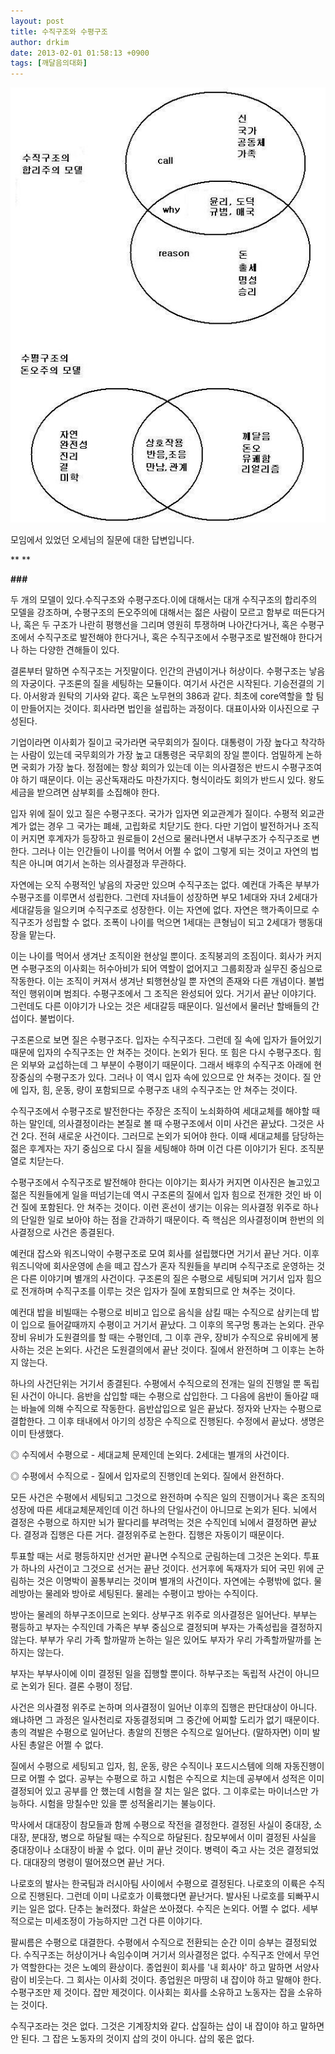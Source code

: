 ```yaml
---
layout: post
title: 수직구조와 수평구조
author: drkim
date: 2013-02-01 01:58:13 +0900
tags: [깨달음의대화]
---
```

![](/files/attach/images/198/337/320/55555.JPG)

  


  


모임에서 있었던 오세님의 질문에 대한 답변입니다.

** 
**

**###**

  


  


두 개의 모델이 있다.수직구조와 수평구조다.이에 대해서는 대개 수직구조의 합리주의 모델을 강조하며, 수평구조의 돈오주의에 대해서는 젊은 사람이 모르고 함부로 떠든다거나, 혹은 두 구조가 나란히 평행선을 그리며 영원히 투쟁하며 나아간다거나, 혹은 수평구조에서 수직구조로 발전해야 한다거나, 혹은 수직구조에서 수평구조로 발전해야 한다거나 하는 다양한 견해들이 있다. 

  


결론부터 말하면 수직구조는 거짓말이다. 인간의 관념이거나 허상이다. 수평구조는 낳음의 자궁이다. 구조론의 질을 세팅하는 모듈이다. 여기서 사건은 시작된다. 기승전결의 기다. 아서왕과 원탁의 기사와 같다. 혹은 노무현의 386과 같다. 최초에 core역할을 할 팀이 만들어지는 것이다. 회사라면 법인을 설립하는 과정이다. 대표이사와 이사진으로 구성된다.

  


기업이라면 이사회가 질이고 국가라면 국무회의가 질이다. 대통령이 가장 높다고 착각하는 사람이 있는데 국무회의가 가장 높고 대통령은 국무회의 장일 뿐이다. 엄밀하게 논하면 국회가 가장 높다. 정점에는 항상 회의가 있는데 이는 의사결정은 반드시 수평구조여야 하기 때문이다. 이는 공산독재라도 마찬가지다. 형식이라도 회의가 반드시 있다. 왕도 세금을 받으려면 삼부회를 소집해야 한다.

  


입자 위에 질이 있고 질은 수평구조다. 국가가 입자면 외교관계가 질이다. 수평적 외교관계가 없는 경우 그 국가는 폐쇄, 고립화로 치닫기도 한다. 다만 기업이 발전하거나 조직이 커지면 후계자가 등장하고 원로들이 2선으로 물러나면서 내부구조가 수직구조로 변한다. 그러나 이는 인간들이 나이를 먹어서 어쩔 수 없이 그렇게 되는 것이고 자연의 법칙은 아니며 여기서 논하는 의사결정과 무관하다. 

  


자연에는 오직 수평적인 낳음의 자궁만 있으며 수직구조는 없다. 예컨대 가족은 부부가 수평구조를 이루면서 성립한다. 그런데 자녀들이 성장하면 부모 1세대와 자녀 2세대가 세대갈등을 일으키며 수직구조로 성장한다. 이는 자연에 없다. 자연은 핵가족이므로 수직구조가 성립할 수 없다. 조폭이 나이를 먹으면 1세대는 큰형님이 되고 2세대가 행동대장을 맡는다. 

  


이는 나이를 먹어서 생겨난 조직이완 현상일 뿐이다. 조직붕괴의 조짐이다. 회사가 커지면 수평구조의 이사회는 허수아비가 되어 역할이 없어지고 그룹회장과 실무진 중심으로 작동한다. 이는 조직이 커져서 생겨난 퇴행현상일 뿐 자연의 존재와 다른 개념이다. 불법적인 행위이며 범죄다. 수평구조에서 그 조직은 완성되어 있다. 거기서 끝난 이야기다. 그런데도 다른 이야기가 나오는 것은 세대갈등 때문이다. 일선에서 물러난 할배들의 간섭이다. 불법이다.

  


구조론으로 보면 질은 수평구조다. 입자는 수직구조다. 그런데 질 속에 입자가 들어있기 때문에 입자의 수직구조는 안 쳐주는 것이다. 논외가 된다. 또 힘은 다시 수평구조다. 힘은 외부와 교섭하는데 그 부분이 수평이기 때문이다. 그래서 배후의 수직구조 아래에 현장중심의 수평구조가 있다. 그러나 이 역시 입자 속에 있으므로 안 쳐주는 것이다. 질 안에 입자, 힘, 운동, 량이 포함되므로 수평구조 내의 수직구조는 안 쳐주는 것이다. 

  


수직구조에서 수평구조로 발전한다는 주장은 조직이 노쇠화하여 세대교체를 해야할 때 하는 말인데, 의사결정이라는 본질로 볼 때 수평구조에서 이미 사건은 끝났다. 그것은 사건 2다. 전혀 새로운 사건이다. 그러므로 논외가 되어야 한다. 이때 세대교체를 담당하는 젊은 후계자는 자기 중심으로 다시 질을 세팅해야 하며 이건 다른 이야기가 된다. 조직분열로 치닫는다.

  


수평구조에서 수직구조로 발전해야 한다는 이야기는 회사가 커지면 이사진은 놀고있고 젊은 직원들에게 일을 떠넘기는데 역시 구조론의 질에서 입자 힘으로 전개한 것인 바 이건 질에 포함된다. 안 쳐주는 것이다. 이런 혼선이 생기는 이유는 의사결정 위주로 하나의 단일한 일로 보아야 하는 점을 간과하기 때문이다. 즉 핵심은 의사결정이며 한번의 의사결정으로 사건은 종결된다. 

  


예컨대 잡스와 워즈니악이 수평구조로 모여 회사를 설립했다면 거기서 끝난 거다. 이후 워즈니악에 회사운영에 손을 떼고 잡스가 혼자 직원들을 부리며 수직구조로 운영하는 것은 다른 이야기며 별개의 사건이다. 구조론의 질은 수평으로 세팅되며 거기서 입자 힘으로 전개하며 수직구조를 이루는 것은 입자가 질에 포함되므로 안 쳐주는 것이다. 

  


예컨대 밥을 비빌때는 수평으로 비비고 입으로 음식을 삼킬 때는 수직으로 삼키는데 밥이 입으로 들어갈때까지 수평이고 거기서 끝났다. 그 이후의 목구멍 통과는 논외다. 관우 장비 유비가 도원결의를 할 때는 수평인데, 그 이후 관우, 장비가 수직으로 유비에게 봉사하는 것은 논외다. 사건은 도원결의에서 끝난 것이다. 질에서 완전하며 그 이후는 논하지 않는다. 

  


하나의 사건단위는 거기서 종결된다. 수평에서 수직으로의 전개는 일의 진행일 뿐 독립된 사건이 아니다. 음반을 삽입할 때는 수평으로 삽입한다. 그 다음에 음반이 돌아갈 때는 바늘에 의해 수직으로 작동한다. 음반삽입으로 일은 끝났다. 정자와 난자는 수평으로 결합한다. 그 이후 태내에서 아기의 성장은 수직으로 진행된다. 수정에서 끝났다. 생명은 이미 탄생했다. 

  


◎ 수직에서 수평으로 - 세대교체 문제인데 논외다. 2세대는 별개의 사건이다.

◎ 수평에서 수직으로 - 질에서 입자로의 진행인데 논외다. 질에서 완전하다. 

  


모든 사건은 수평에서 세팅되고 그것으로 완전하며 수직은 일의 진행이거나 혹은 조직의 성장에 따른 세대교체문제인데 이건 하나의 단일사건이 아니므로 논외가 된다. 뇌에서 결정은 수평으로 하지만 뇌가 팔다리를 부려먹는 것은 수직인데 뇌에서 결정하면 끝났다. 결정과 집행은 다른 거다. 결정위주로 논한다. 집행은 자동이기 때문이다.

  


투표할 때는 서로 평등하지만 선거만 끝나면 수직으로 군림하는데 그것은 논외다. 투표가 하나의 사건이고 그것으로 선거는 끝난 것이다. 선거후에 독재자가 되어 국민 위에 군림하는 것은 이명박이 꼴통부리는 것이며 별개의 사건이다. 자연에는 수평밖에 없다. 물레방아는 물레와 방아로 세팅된다. 물레는 수평이고 방아는 수직이다. 

  


방아는 물레의 하부구조이므로 논외다. 상부구조 위주로 의사결정은 일어난다. 부부는 평등하고 부자는 수직인데 가족은 부부 중심으로 결정되며 부자는 가족성립을 결정하지 않는다. 부부가 우리 가족 할까말까 논하는 일은 있어도 부자가 우리 가족할까말까를 논하지는 않는다.

  


부자는 부부사이에 이미 결정된 일을 집행할 뿐이다. 하부구조는 독립적 사건이 아니므로 논외가 된다. 결론 수평이 정답. 



사건은 의사결정 위주로 논하며 의사결정이 일어난 이후의 집행은 판단대상이 아니다. 왜냐하면 그 과정은 일사천리로 자동결정되며 그 중간에 어찌할 도리가 없기 때문이다. 총의 격발은 수평으로 일어난다. 총알의 진행은 수직으로 일어난다. (말하자면) 이미 발사된 총알은 어쩔 수 없다.

  


질에서 수평으로 세팅되고 입자, 힘, 운동, 량은 수직이나 포드시스템에 의해 자동진행이므로 어쩔 수 없다. 공부는 수평으로 하고 시험은 수직으로 치는데 공부에서 성적은 이미 결정되어 있고 공부를 안 했는데 시험을 잘 치는 일은 없다. 그 이후로는 마이너스만 가능하다. 시험을 망칠수만 있을 뿐 성적올리기는 불능이다.

  


막사에서 대대장이 참모들과 함께 수평으로 작전을 결정한다. 결정된 사실이 중대장, 소대장, 분대장, 병으로 하달될 때는 수직으로 하달된다. 참모부에서 이미 결정된 사실을 중대장이나 소대장이 바꿀 수 없다. 이미 끝난 것이다. 병력이 죽고 사는 것은 결정되었다. 대대장의 명령이 떨어졌으면 끝난 거다.

  


나로호의 발사는 한국팀과 러시아팀 사이에서 수평으로 결정된다. 나로호의 이륙은 수직으로 진행된다. 그런데 이미 나로호가 이륙했다면 끝난거다. 발사된 나로호를 되빠꾸시키는 일은 없다. 단추는 눌러졌다. 화살은 쏘아졌다. 수직은 논외다. 어쩔 수 없다. 세부적으로는 미세조정이 가능하지만 그건 다른 이야기다.

  


팔씨름은 수평으로 대결한다. 수평에서 수직으로 전환되는 순간 이미 승부는 결정되었다. 수직구조는 허상이거나 속임수이며 거기서 의사결정은 없다. 수직구조 안에서 무언가 역할한다는 것은 노예의 환상이다. 종업원이 회사를 '내 회사야' 하고 말하면 서양사람이 비웃는다. 그 회사는 이사회 것이다. 종업원은 마땅히 내 잡이야 하고 말해야 한다. 수평구조만 제 것이다. 잡만 제것이다. 이사회는 회사를 소유하고 노동자는 잡을 소유하는 것이다.

  


수직구조라는 것은 없다. 그것은 기계장치와 같다. 삽질하는 삽이 내 잡이야 하고 말하면 안 된다. 그 잡은 노동자의 것이지 삽의 것이 아니다. 삽의 몫은 없다.
